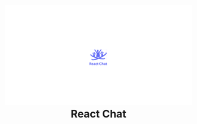 <h1 align="center">
  <br>
  <img src="./logo.png" alt="Logo" width="1000">
  <br>
  React Chat
  <br>
</h1>
